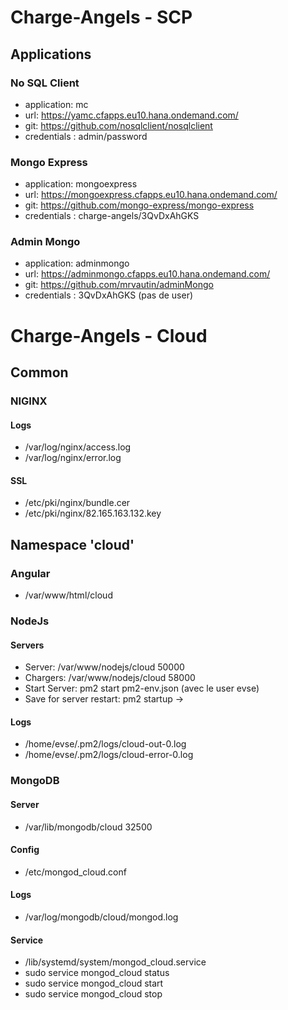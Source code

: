 # Charge-Angels - SCP

## Applications
### No SQL Client
- application: mc
- url: https://yamc.cfapps.eu10.hana.ondemand.com/
- git: https://github.com/nosqlclient/nosqlclient
- credentials : admin/password

### Mongo Express
- application: mongoexpress
- url: https://mongoexpress.cfapps.eu10.hana.ondemand.com/
- git: https://github.com/mongo-express/mongo-express
- credentials : charge-angels/3QvDxAhGKS

### Admin Mongo
- application: adminmongo
- url: https://adminmongo.cfapps.eu10.hana.ondemand.com/
- git: https://github.com/mrvautin/adminMongo
- credentials : 3QvDxAhGKS (pas de user)

# Charge-Angels - Cloud

## Common

### NIGINX
#### Logs
- /var/log/nginx/access.log
- /var/log/nginx/error.log

#### SSL
- /etc/pki/nginx/bundle.cer
- /etc/pki/nginx/82.165.163.132.key

## Namespace 'cloud'
### Angular  
- /var/www/html/cloud

### NodeJs
#### Servers
- Server: /var/www/nodejs/cloud   50000
- Chargers: /var/www/nodejs/cloud   58000
- Start Server: pm2 start pm2-env.json (avec le user evse)
- Save for server restart: pm2 startup ->

#### Logs
- /home/evse/.pm2/logs/cloud-out-0.log
- /home/evse/.pm2/logs/cloud-error-0.log

### MongoDB
#### Server
- /var/lib/mongodb/cloud      32500

#### Config
- /etc/mongod_cloud.conf

#### Logs
- /var/log/mongodb/cloud/mongod.log

#### Service
- /lib/systemd/system/mongod_cloud.service
- sudo service mongod_cloud status
- sudo service mongod_cloud start
- sudo service mongod_cloud stop

